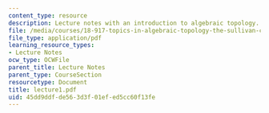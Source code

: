 ```yaml
---
content_type: resource
description: Lecture notes with an introduction to algebraic topology.
file: /media/courses/18-917-topics-in-algebraic-topology-the-sullivan-conjecture-fall-2007/45dd9ddfde563d3f01efed5cc60f13fe_lecture1.pdf
file_type: application/pdf
learning_resource_types:
- Lecture Notes
ocw_type: OCWFile
parent_title: Lecture Notes
parent_type: CourseSection
resourcetype: Document
title: lecture1.pdf
uid: 45dd9ddf-de56-3d3f-01ef-ed5cc60f13fe
---
```

